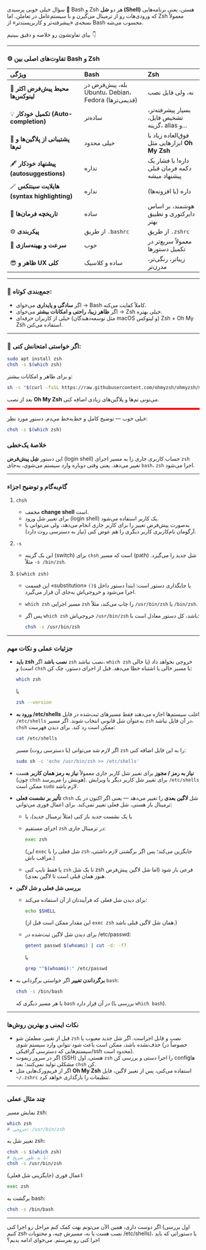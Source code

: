 سؤال خیلی خوبی پرسیدی 👏
Bash و Zsh هر دو **شل (Shell)** هستن، یعنی برنامه‌هایی که ورودی‌هات رو از ترمینال می‌گیرن و با سیستم‌عامل در تعاملن.
اما Zsh معمولاً نسخه‌ی «پیشرفته‌تر و کاربرپسندتر» از Bash محسوب می‌شه.

بیای تفاوتشون رو خلاصه و دقیق ببینیم 👇

---

### ⚙️ تفاوت‌های اصلی بین Bash و Zsh

| ویژگی                                       | **Bash**                                            | **Zsh**                                         |
| :------------------------------------------ | :-------------------------------------------------- | :---------------------------------------------- |
| 🔧 **محیط پیش‌فرض اکثر لینوکس‌ها**          | بله، پیش‌فرض در Ubuntu، Debian، Fedora (قدیمی‌ترها) | نه، ولی قابل نصب                                |
| 💡 **تکمیل خودکار (Auto-completion)**       | ساده‌تر                                             | بسیار پیشرفته‌تر، تشخیص فایل، گزینه، alias و... |
| 🧩 **پشتیبانی از پلاگین‌ها و تم‌ها**        | خیلی محدود                                          | فوق‌العاده زیاد با ابزارهایی مثل **Oh My Zsh**  |
| 🖋️ **پیشنهاد خودکار (autosuggestions)**    | نداره                                               | داره! با فشار یک دکمه فرمان قبلی پیشنهاد میشه   |
| 🪄 **هایلایت سینتکس (syntax highlighting)** | نداره                                               | داره (با افزونه‌ها)                             |
| 🧠 **تاریخچه فرمان‌ها**                     | ساده                                                | هوشمند، بر اساس دایرکتوری و تطبیق بهتر          |
| ⚙️ **پیکربندی**                             | از طریق `.bashrc`                                   | از طریق `.zshrc`                                |
| 🚀 **سرعت و بهینه‌سازی**                    | خوب                                                 | معمولاً سریع‌تر در تکمیل دستورها                |
| 😎 **ظاهر و UX کلی**                        | ساده و کلاسیک                                       | زیباتر، رنگی‌تر، مدرن‌تر                        |

---

### 💬 جمع‌بندی کوتاه:

* اگر **سادگی و پایداری** می‌خوای → Bash کاملاً کفایت می‌کنه.
* اگر **ظاهر زیبا، راحتی و امکانات بیشتر** می‌خوای → Zsh خیلی بهتره.
* خیلی از کاربران حرفه‌ای (مثل توسعه‌دهندگان macOS و لینوکس) Zsh + Oh My Zsh استفاده می‌کنن.

---

### 🔧 اگر خواستی امتحانش کنی:

```bash
sudo apt install zsh
chsh -s $(which zsh)
```

و برای ظاهر و امکانات بیشتر:

```bash
sh -c "$(curl -fsSL https://raw.githubusercontent.com/ohmyzsh/ohmyzsh/master/tools/install.sh)"
```

بعد از نصب **Oh My Zsh** می‌تونی تم‌ها و پلاگین‌های زیادی اضافه کنی.

<!-- -------------------------------------------- -->
<hr style="height:5px; background-color:red" />
<!-- -------------------------------------------- -->

خیلی خوب — توضیح کامل و خط‌به‌خط می‌دم. دستورِ مورد نظر:

```bash
chsh -s $(which zsh)
```

### خلاصهٔ یک‌خطی

این دستور **شِل پیش‌فرض** (login shell) حساب کاربری جاری را به مسیر اجرای `zsh` تغییر می‌دهد. یعنی وقتی دوباره وارد سیستم می‌شوی، به‌جای `bash`، `zsh` اجرا می‌شود.

---

### گام‌به‌گام و توضیح اجزاء

1. `chsh`

   * مخفف **change shell** است.
   * برای تغییر شل ورود (login shell) یک کاربر استفاده می‌شود.
   * به‌صورت پیش‌فرض تغییر را برای کاربر جاری انجام می‌دهد، ولی می‌توانی با آرگومان نام‌کاربری کاربر دیگری را هم عوض کنی (نیاز به دسترسی روت دارد).

2. `-s`

   * این یک گزینه (switch) برای `chsh` است که مسیر (path) شل جدید را می‌گیرد. مثلاً `-s /bin/zsh`.

3. `$(which zsh)`

   * این قسمت «substitution» یا جایگذاری دستور است: ابتدا دستور داخل `$()` اجرا می‌شود و خروجی‌اش به‌جای آن قرار می‌گیرد.
   * `which zsh` مسیر اجرایی `zsh` را چاپ می‌کند، مثلاً `/usr/bin/zsh` یا `/bin/zsh`.
   * پس اگر `which zsh` خروجی‌اش `/usr/bin/zsh` باشد، کل دستور معادل است با:

     ```bash
     chsh -s /usr/bin/zsh
     ```

---

### جزئیات عملی و نکات مهم

* **باید zsh نصب باشد**
  اگر `zsh` نصب نباشد، `which zsh` خروجی نخواهد داد (یا خالی است) و `chsh` با مسیر خالی یا اشتباه خطا می‌دهد. قبل از اجرای دستور، چک کن:

  ```bash
  which zsh
  ```

  یا

  ```bash
  zsh --version
  ```

* **ورود به /etc/shells**
  اغلب سیستم‌ها اجازه می‌دهند فقط مسیرهای ثبت‌شده در فایل `/etc/shells` به‌عنوان شل قانونی انتخاب شوند. اگر مسیر `zsh` در آن فایل نباشد، `chsh` ممکن است رد کند. برای دیدن فهرست:

  ```bash
  cat /etc/shells
  ```

  اگر لازم شد می‌توانی (با دسترسی روت) مسیر `zsh` را به این فایل اضافه کنی:

  ```bash
  sudo sh -c 'echo /usr/bin/zsh >> /etc/shells'
  ```

* **نیاز به رمز / مجوز**
  برای تغییر شل کاربر جاری معمولاً **نیاز به رمز همان کاربر** هست (چون `chsh` هویتش را می‌پرسد). برای تغییر شل کاربر دیگر یا ویرایش `/etc/shells` ممکن است `sudo` لازم باشد.

* **تأثیر بر نشست فعلی**
  `chsh` شل **لاگین بعدی** را تغییر می‌دهد — یعنی اگر اکنون در یک ترمینال باز هستی، شل فعلی تغییر نمی‌کند. برای اعمال فوری می‌توانی:

  * یا یک نشست جدید باز کنی (مثلاً ترمینال جدید)، یا
  * اجرای مستقیم `zsh` در ترمینال جاری:

    ```bash
    exec zsh
    ```

    (این `exec` شل فعلی را با `zsh` جایگزین می‌کند؛ پس اگر برگشتی لازم داشتی، مراقب باش.)
  * یا فقط تایپ کنی `zsh` تا یک شل zsh فرعی باز شود (اما شل لاگین پیش‌فرض هنوز همان قبلی است تا لاگین بعدی).

* **بررسی شل فعلی و شل لاگین**

  * برای دیدن شل فعلی که فرآیند‌تان از آن استفاده می‌کند:

    ```bash
    echo $SHELL
    ```

    (این مقدار ممکن است قبل از `exec zsh` همان شل لاگین قبلی باشد.)
  * برای دیدن شل لاگین ثبت‌شده در /etc/passwd:

    ```bash
    getent passwd $(whoami) | cut -d: -f7
    ```

    یا

    ```bash
    grep "^$(whoami):" /etc/passwd
    ```

* **برگرداندن تغییر**
  اگر خواستی برگردانی به `bash`:

  ```bash
  chsh -s /bin/bash
  ```

  یا هر مسیر دیگری که `bash` در آن قرار دارد (بررسی با `which bash`).

---

### نکات ایمنی و بهترین روش‌ها

* قبل از تغییر، مطمئن شو `zsh` نصب و قابل اجراست. اگر شل جدید معیوب یا حذف‌نشده باشد، ممکن است باعث شود نتوانی وارد سیستم شوی (خصوصاً در سیستم‌هایی که دسترسی گرافیکی/ssh محدود است).
* اگر در سرور ریموت (SSH) هستی، اول `zsh` را اجرا دستی و بررسی کن configها مشکلی تولید نمی‌کنند؛ بعد `chsh` کن.
* اگر از فریم‌ورک‌هایی مثل **Oh My Zsh** استفاده می‌کنی، پس از تغییر لاگین، فایل `~/.zshrc` تنظیمات را بارگذاری خواهد کرد.

---

### چند مثال عملی

نمایش مسیر zsh:

```bash
which zsh
# خروجی: /usr/bin/zsh
```

تغییر شل به zsh:

```bash
chsh -s $(which zsh)
# یا به طور صریح:
chsh -s /usr/bin/zsh
```

اعمال فوری (جایگزینی شل فعلی):

```bash
exec zsh
```

برگشت به bash:

```bash
chsh -s /bin/bash
```

---

اگر دوست داری، همین الآن می‌تونم بهت کمک کنم مراحل رو اجرا کنی (اول بررسی کنیم zsh نصب هست یا نه، مسیرش چیه، و محتویات /etc/shells)، یا دستوراتی که باید اجرا کنی رو بفرستم. می‌خوای ادامه بدیم؟
